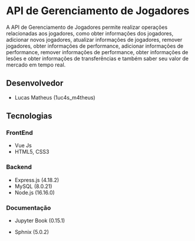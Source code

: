 # API de Gerenciamento de Jogadores

A API de Gerenciamento de Jogadores permite realizar operações relacionadas aos jogadores, como obter informações dos jogadores, adicionar novos jogadores, atualizar informações de jogadores, remover jogadores, obter informações de performance, adicionar informações de performance, remover informações de performance, obter informações de lesões e obter informações de transferências e também saber seu valor de mercado em tempo real.


## Desenvolvedor
- Lucas Matheus (1uc4s_m4theus)

## Tecnologias

### FrontEnd
- Vue Js
- HTML5, CSS3
  
### Backend
- Express.js (4.18.2)
- MySQL (8.0.21)
- Node.js (16.16.0)

### Documentação
- Jupyter Book (0.15.1)

- Sphnix (5.0.2)





